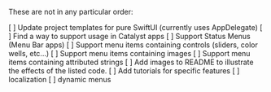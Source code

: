 These are not in any particular order:

[ ] Update project templates for pure SwiftUI (currently uses AppDelegate)
[ ] Find a way to support usage in Catalyst apps
[ ] Support Status Menus (Menu Bar apps)
[ ] Support menu items containing controls (sliders, color wells, etc...)
[ ] Support menu items containing images
[ ] Support menu items containing attributed strings
[ ] Add images to README to illustrate the effects of the listed code.
[ ] Add tutorials for specific features
    [ ] localization
    [ ] dynamic menus
